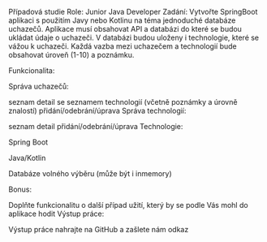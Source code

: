 Případová studie Role: Junior Java Developer Zadání: Vytvořte SpringBoot aplikaci s použitím Javy nebo Kotlinu na téma jednoduché databáze uchazečů. Aplikace musí obsahovat API a databázi do které se budou ukládat údaje o uchazeči. V databázi budou uloženy i technologie, které se vážou k uchazeči. Každá vazba mezi uchazečem a technologií bude obsahovat úroveň (1-10) a poznámku.

Funkcionalita:

Správa uchazečů:

seznam
detail se seznamem technologií (včetně poznámky a úrovně znalostí)
přidání/odebrání/úprava
Správa technologií:

seznam
detail
přidání/odebrání/úprava
Technologie:

Spring Boot

Java/Kotlin

Databáze volného výběru (může být i inmemory)

Bonus:

Doplňte funkcionalitu o další případ užití, který by se podle Vás mohl do aplikace hodit Výstup práce:

Výstup práce nahrajte na GitHub a zašlete nám odkaz